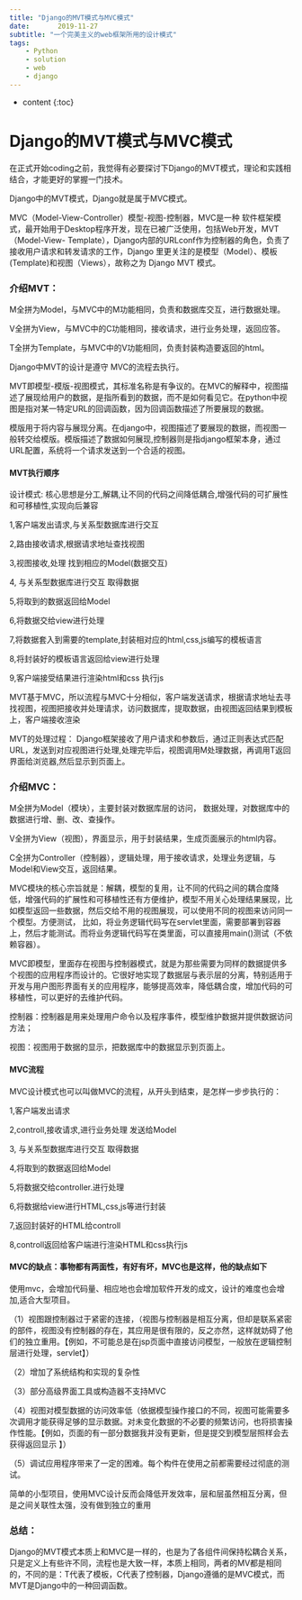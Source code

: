 ```yaml
---
title: "Django的MVT模式与MVC模式"
date:       2019-11-27
subtitle: "一个完美主义的web框架所用的设计模式"
tags:
	- Python
	- solution
	- web
	- django
---
```




* content
{:toc}




# Django的MVT模式与MVC模式
在正式开始coding之前，我觉得有必要探讨下Django的MVT模式，理论和实践相结合，才能更好的掌握一门技术。

Django中的MVT模式，Django就是属于MVC模式。

MVC（Model-View-Controller）模型-视图-控制器，MVC是一种 软件框架模式，最开始用于Desktop程序开发，现在已被广泛使用，包括Web开发，MVT（Model-View- Template），Django内部的URLconf作为控制器的角色，负责了接收用户请求和转发请求的工作，Django 里更关注的是模型（Model）、模板(Template)和视图（Views），故称之为 Django MVT 模式。

 

### 介绍MVT：

M全拼为Model，与MVC中的M功能相同，负责和数据库交互，进行数据处理。

V全拼为View，与MVC中的C功能相同，接收请求，进行业务处理，返回应答。

T全拼为Template，与MVC中的V功能相同，负责封装构造要返回的html。

Django中MVT的设计是遵守 MVC的流程去执行。

MVT即模型-模版-视图模式，其标准名称是有争议的。在MVC的解释中，视图描述了展现给用户的数据，是指所看到的数据，而不是如何看见它。在python中视图是指对某一特定URL的回调函数，因为回调函数描述了所要展现的数据。

模版用于将内容与展现分离。在django中，视图描述了要展现的数据，而视图一般转交给模版。模版描述了数据如何展现,控制器则是指django框架本身，通过URL配置，系统将一个请求发送到一个合适的视图。

 

#### MVT执行顺序

设计模式: 核心思想是分工,解耦,让不同的代码之间降低耦合,增强代码的可扩展性和可移植性,实现向后兼容

1,客户端发出请求,与关系型数据库进行交互

2,路由接收请求,根据请求地址查找视图

3,视图接收,处理 找到相应的Model(数据交互)

4, 与关系型数据库进行交互 取得数据  

5,将取到的数据返回给Model

6,将数据交给view进行处理

7,将数据套入到需要的template,封装相对应的html,css,js编写的模板语言

8,将封装好的模板语言返回给view进行处理

9,客户端接受结果进行渲染html和css 执行js

 

MVT基于MVC，所以流程与MVC十分相似，客户端发送请求，根据请求地址去寻找视图，视图把接收并处理请求，访问数据库，提取数据，由视图返回结果到模板上，客户端接收渲染


MVT的处理过程： Django框架接收了用户请求和参数后，通过正则表达式匹配URL，发送到对应视图进行处理,处理完毕后，视图调用M处理数据，再调用T返回界面给浏览器,然后显示到页面上。



### 介绍MVC：

M全拼为Model（模块），主要封装对数据库层的访问， 数据处理，对数据库中的数据进行增、删、改、查操作。

V全拼为View（视图），界面显示，用于封装结果，生成页面展示的html内容。

C全拼为Controller（控制器），逻辑处理，用于接收请求，处理业务逻辑，与Model和View交互，返回结果。

 

MVC模块的核心宗旨就是：解耦，模型的复用，让不同的代码之间的耦合度降低，增强代码的扩展性和可移植性还有方便维护，模型不用关心处理结果展现，比如模型返回一些数据，然后交给不用的视图展现，可以使用不同的视图来访问同一个模型。方便测试， 比如，将业务逻辑代码写在servlet里面，需要部署到容器上，然后才能测试。而将业务逻辑代码写在类里面，可以直接用main()测试（不依赖容器）。

 

MVC即模型，里面存在视图与控制器模式，就是为那些需要为同样的数据提供多个视图的应用程序而设计的。它很好地实现了数据层与表示层的分离，特别适用于开发与用户图形界面有关的应用程序，能够提高效率，降低耦合度，增加代码的可移植性，可以更好的去维护代码。

控制器：控制器是用来处理用户命令以及程序事件，模型维护数据并提供数据访问方法；

视图：视图用于数据的显示，把数据库中的数据显示到页面上。

 

 

#### MVC流程

MVC设计模式也可以叫做MVC的流程，从开头到结束，是怎样一步步执行的：

1,客户端发出请求

2,controll,接收请求,进行业务处理 发送给Model

3, 与关系型数据库进行交互 取得数据  

4,将取到的数据返回给Model

5,将数据交给controller.进行处理

6,将数据给view进行HTML,css,js等进行封装

7,返回封装好的HTML给controll

8,controll返回给客户端进行渲染HTML和css执行js


#### MVC的缺点：事物都有两面性，有好有坏，MVC也是这样，他的缺点如下

使用mvc，会增加代码量、相应地也会增加软件开发的成文，设计的难度也会增加,适合大型项目。

（1）视图跟控制器过于紧密的连接，（视图与控制器是相互分离，但却是联系紧密的部件，视图没有控制器的存在，其应用是很有限的，反之亦然，这样就妨碍了他们的独立重用。【例如，不可能总是在jsp页面中直接访问模型，一般放在逻辑控制层进行处理，servlet】）

（2）增加了系统结构和实现的复杂性

（3）部分高级界面工具或构造器不支持MVC

（4）视图对模型数据的访问效率低（依据模型操作接口的不同，视图可能需要多次调用才能获得足够的显示数据。对未变化数据的不必要的频繁访问，也将损害操作性能。【例如，页面的有一部分数据我并没有更新，但是提交到模型层照样会去获得返回显示 】）

（5）调试应用程序带来了一定的困难。每个构件在使用之前都需要经过彻底的测试。


简单的小型项目，使用MVC设计反而会降低开发效率，层和层虽然相互分离，但是之间关联性太强，没有做到独立的重用

 

### 总结：
Django的MVT模式本质上和MVC是一样的，也是为了各组件间保持松耦合关系，只是定义上有些许不同，流程也是大致一样，本质上相同，两者的MV都是相同的，不同的是：T代表了模板，C代表了控制器，Django遵循的是MVC模式，而MVT是Django中的一种回调函数。